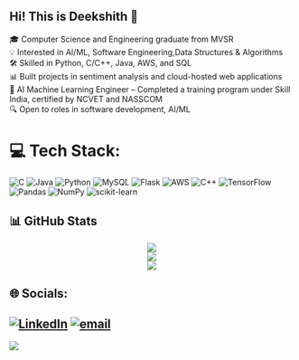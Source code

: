## Hi! This is Deekshith 💫
🎓 Computer Science and Engineering graduate from MVSR <br>
💡 Interested in AI/ML, Software Engineering,Data Structures & Algorithms<br>
🛠️ Skilled in Python, C/C++, Java, AWS, and SQL<br>
📊 Built projects in sentiment analysis and cloud-hosted web applications<br>
💼 AI Machine Learning Engineer – Completed a training program under Skill India, certified by NCVET and NASSCOM<br>
🔍 Open to roles in software development, AI/ML<br>

# 💻 Tech Stack:
![C](https://img.shields.io/badge/c-%2300599C.svg?style=plastic&logo=c&logoColor=white) ![Java](https://img.shields.io/badge/java-%23ED8B00.svg?style=plastic&logo=openjdk&logoColor=white) ![Python](https://img.shields.io/badge/python-3670A0?style=plastic&logo=python&logoColor=ffdd54) ![MySQL](https://img.shields.io/badge/mysql-4479A1.svg?style=plastic&logo=mysql&logoColor=white) ![Flask](https://img.shields.io/badge/flask-%23000.svg?style=plastic&logo=flask&logoColor=white) ![AWS](https://img.shields.io/badge/AWS-%23FF9900.svg?style=plastic&logo=amazon-aws&logoColor=white) ![C++](https://img.shields.io/badge/c++-%2300599C.svg?style=plastic&logo=c%2B%2B&logoColor=white) ![TensorFlow](https://img.shields.io/badge/TensorFlow-%23FF6F00.svg?style=plastic&logo=TensorFlow&logoColor=white) ![Pandas](https://img.shields.io/badge/pandas-%23150458.svg?style=plastic&logo=pandas&logoColor=white) ![NumPy](https://img.shields.io/badge/numpy-%23013243.svg?style=plastic&logo=numpy&logoColor=white) ![scikit-learn](https://img.shields.io/badge/scikit--learn-%23F7931E.svg?style=plastic&logo=scikit-learn&logoColor=white)
<h2>📊 GitHub Stats</h2>

<div align="center">
  <img src="https://github-readme-stats.vercel.app/api?username=SripadhiDeekshith&theme=github_dark_dimmed&hide_border=false&include_all_commits=true&count_private=true" /><br/>
  <img src="https://nirzak-streak-stats.vercel.app/?user=SripadhiDeekshith&theme=github_dark_dimmed&hide_border=false" /><br/>
  <img src="https://github-readme-stats.vercel.app/api/top-langs/?username=SripadhiDeekshith&theme=github_dark_dimmed&hide_border=false&include_all_commits=true&count_private=true&layout=compact" />
</div>



## 🌐 Socials:
[![LinkedIn](https://img.shields.io/badge/LinkedIn-%230077B5.svg?logo=linkedin&logoColor=white)](https://linkedin.com/in/deekshith-sripadhi-5a922428b) [![email](https://img.shields.io/badge/Email-D14836?logo=gmail&logoColor=white)](mailto:deekshithsripadhi@gmail.com) 
---
[![](https://visitcount.itsvg.in/api?id=SripadhiDeekshith&icon=5&color=0)](https://visitcount.itsvg.in)

<!-- Proudly created with GPRM ( https://gprm.itsvg.in ) -->
